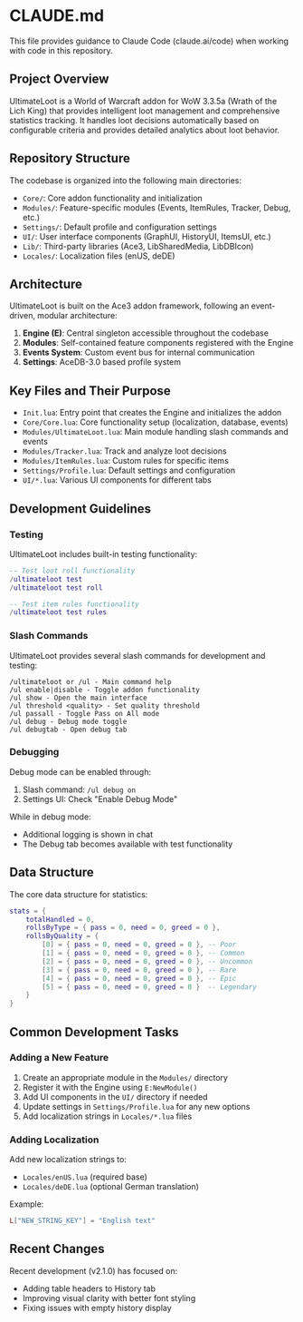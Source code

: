 # CLAUDE.md

This file provides guidance to Claude Code (claude.ai/code) when working with code in this repository.

## Project Overview

UltimateLoot is a World of Warcraft addon for WoW 3.3.5a (Wrath of the Lich King) that provides intelligent loot management and comprehensive statistics tracking. It handles loot decisions automatically based on configurable criteria and provides detailed analytics about loot behavior.

## Repository Structure

The codebase is organized into the following main directories:

- `Core/`: Core addon functionality and initialization
- `Modules/`: Feature-specific modules (Events, ItemRules, Tracker, Debug, etc.)
- `Settings/`: Default profile and configuration settings
- `UI/`: User interface components (GraphUI, HistoryUI, ItemsUI, etc.)
- `Lib/`: Third-party libraries (Ace3, LibSharedMedia, LibDBIcon)
- `Locales/`: Localization files (enUS, deDE)

## Architecture

UltimateLoot is built on the Ace3 addon framework, following an event-driven, modular architecture:

1. **Engine (E)**: Central singleton accessible throughout the codebase
2. **Modules**: Self-contained feature components registered with the Engine
3. **Events System**: Custom event bus for internal communication
4. **Settings**: AceDB-3.0 based profile system

## Key Files and Their Purpose

- `Init.lua`: Entry point that creates the Engine and initializes the addon
- `Core/Core.lua`: Core functionality setup (localization, database, events)
- `Modules/UltimateLoot.lua`: Main module handling slash commands and events
- `Modules/Tracker.lua`: Track and analyze loot decisions
- `Modules/ItemRules.lua`: Custom rules for specific items
- `Settings/Profile.lua`: Default settings and configuration
- `UI/*.lua`: Various UI components for different tabs

## Development Guidelines

### Testing

UltimateLoot includes built-in testing functionality:

```lua
-- Test loot roll functionality
/ultimateloot test
/ultimateloot test roll

-- Test item rules functionality
/ultimateloot test rules
```

### Slash Commands

UltimateLoot provides several slash commands for development and testing:

```
/ultimateloot or /ul - Main command help
/ul enable|disable - Toggle addon functionality
/ul show - Open the main interface
/ul threshold <quality> - Set quality threshold
/ul passall - Toggle Pass on All mode
/ul debug - Debug mode toggle
/ul debugtab - Open debug tab
```

### Debugging

Debug mode can be enabled through:

1. Slash command: `/ul debug on`
2. Settings UI: Check "Enable Debug Mode"

While in debug mode:
- Additional logging is shown in chat
- The Debug tab becomes available with test functionality

## Data Structure

The core data structure for statistics:

```lua
stats = {
    totalHandled = 0,
    rollsByType = { pass = 0, need = 0, greed = 0 },
    rollsByQuality = {
        [0] = { pass = 0, need = 0, greed = 0 }, -- Poor
        [1] = { pass = 0, need = 0, greed = 0 }, -- Common
        [2] = { pass = 0, need = 0, greed = 0 }, -- Uncommon
        [3] = { pass = 0, need = 0, greed = 0 }, -- Rare
        [4] = { pass = 0, need = 0, greed = 0 }, -- Epic
        [5] = { pass = 0, need = 0, greed = 0 }  -- Legendary
    }
}
```

## Common Development Tasks

### Adding a New Feature

1. Create an appropriate module in the `Modules/` directory
2. Register it with the Engine using `E:NewModule()`
3. Add UI components in the `UI/` directory if needed
4. Update settings in `Settings/Profile.lua` for any new options
5. Add localization strings in `Locales/*.lua` files

### Adding Localization

Add new localization strings to:
- `Locales/enUS.lua` (required base)
- `Locales/deDE.lua` (optional German translation)

Example:
```lua
L["NEW_STRING_KEY"] = "English text"
```

## Recent Changes

Recent development (v2.1.0) has focused on:
- Adding table headers to History tab
- Improving visual clarity with better font styling
- Fixing issues with empty history display
